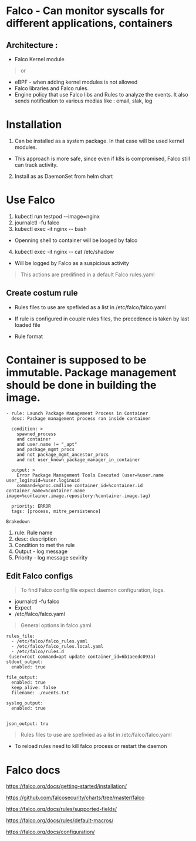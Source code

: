 # Falco - Can monitor syscalls for different applications, containers
## Architecture :
- Falco Kernel module
> or 
- eBPF - when adding kernel modules is not allowed
- Falco libraries and Falco rules. 
- Engine policy that use Falco libs and Rules to analyze the events. It also sends notification to various medias like : email, slak, log

# Installation
1. Can be installed as a system package. In that case will be used kernel modules. 
- This approach is more safe, since even if k8s is compromised, Falco still can track activity.
2. Install as as DaemonSet from helm chart

# Use Falco
1. kubectl run testpod --image=nginx
2. journalctl -fu falco
3. kubectl exec -it nginx -- bash 
- Openning shell to container will be looged by falco
4. kubectl exec -it nginx -- cat /etc/shadow
- Will be logged by Falco as a suspicious activity 
> This actions are predifined in a default Falco rules.yaml

## Create costum rule 
- Rules files to use are spefivied as a list in /etc/falco/falco.yaml

- If rule is configured in couple rules files, the precedence is taken by last loaded file


- Rule format 

# Container is supposed to be immutable. Package management should be done in building the image.
```
- rule: Launch Package Management Process in Container
  desc: Package management process ran inside container

  condition: >
    spawned_process
    and container
    and user.name != "_apt"
    and package_mgmt_procs
    and not package_mgmt_ancestor_procs
    and not user_known_package_manager_in_container

  output: >
    Error Package Management Tools Executed (user=%user.name user_loginuid=%user.loginuid
    command=%proc.cmdline container_id=%container.id container_name=%container.name image=%container.image.repository:%container.image.tag)

  priority: ERROR
  tags: [process, mitre_persistence]
```
`Brakedown`
1. rule: Rule name
2. desc: description
3. Condition to met the rule
4. Output - log message
5. Priority - log message sevirity


## Edit Falco configs
> To find Falco config file expect daemon configuration, logs.
- journalctl -fu falco
- Expect 
- /etc/falco/falco.yaml
> General options in falco.yaml
```
rules_file:
  - /etc/falco/falco_rules.yaml
  - /etc/falco/falco_rules.local.yaml
  - /etc/falco/rules.d
 (user=root command=apt update container_id=6b1aeedc093a)
stdout_output:
  enabled: true

file_output:
  enabled: true
  keep_alive: false
  filename: ./events.txt

syslog_output:
  enabled: true


json_output: tru
```

> Rules files to use are spefivied as a list in /etc/falco/falco.yaml
- To reload rules need to kill falco process or restart the daemon

# Falco docs
https://falco.org/docs/getting-started/installation/

https://github.com/falcosecurity/charts/tree/master/falco

https://falco.org/docs/rules/supported-fields/

https://falco.org/docs/rules/default-macros/

https://falco.org/docs/configuration/

